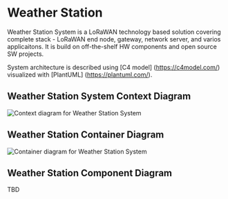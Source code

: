 # Weather Station
Weather Station System is a LoRaWAN technology based solution covering complete stack - LoRaWAN end node, gateway, network server, and varios applicaitons.
It is build on off-the-shelf HW components and open source SW projects.

System architecture is described using [C4 model] (https://c4model.com/) visualized with [PlantUML] (https://plantuml.com/).

## Weather Station System Context Diagram
![Context diagram for Weather Station System](https://www.plantuml.com/plantuml/png/XPBHJXiz48NlzodEZ_HBGGhqXikg0eKKa5AAI6WkLnFl96lXzKJsE25zg3v4dwpU3Kb0QkZDhZmpvtp78rz6fQ2fSSL_rXkNAWO-3ou-3IxAWNWbwpcSBtF_Ir6eLSVObr5PMWHgC9U0APFMkJPMKYiUuqrKRehYWKCKtqkHGnzFtVVa2kqHCaUM755YNGjgYY1ZE4QeG3mZane935ekdJMaukF9QL5iDRtO_JBXxvud7NiaZpIzkeUogRquMMmmeyWLehZKJHjPSR1-0IFDqh4oef9vnXc6leANYlku8UKrRVguPrrBUCQOGrQ1yiGiMLUTMRzFQT_5B8SlsjEQIwqp99P-wr3kqqzgngJjxSpRu3TEPkHWn3cQISYcAyQTLmvP3vbl5H5iP6i4hKbX0fDon2iazb7noffS8N-uSaIAMRtRpUzVEUsRiDRFNNgfIEaGygwhNUTQc-vhScw3XZmjk89naYfaLQ2e8HbDWQ62g1Au0wziJEJipros3IDoi1pH4jezFR9xVJ5xt5Fas89k9vE7SPuvZ1pVv4UgmvMEJxVZvMZ_gZu2JOFLtGNUyyh7lS61-KzXCRxzFYr7mvlX_NNlj9YBA0TKWTOUQwir7XnvVVesmkeS_wyuH2k-TzhjTd1nzgQRZpzsxUAIVPKQzmS0)

## Weather Station Container Diagram
![Container diagram for Weather Station System](https://www.plantuml.com/plantuml/png/hLJDRXj73BxlKx062aY0abnyB8guYlC3EAfXoJNGouBQeQH1PeSBSbQAMlIL-X1ziixiZwHkBA49Sf4m77u_77BvMWDAg4kN_M1zuMf3yDFq-jNqEf-o3sWzoSzP5cnm18S868jhmH9MBF1463OnDWyOB7kOxpLGcMNt9Cf-L2l911wRtwiRI4VW5KJ86IJiDWmRLC2Y85K83Em9MA1a8S2gShR0m5wlnbdMOl9VkFO6PJ_IvXobdYU_6iEV6G0SQnbfcv1xDlGCRXR3Lp4-dVnErMOlapj-mAURMOhTUjFSWw6jBGY2eDVI1eLTnrAIAgv9OxqO08L0g22x9GFBFQ1piCP0Ezn7Y0qRwq7GM8P8jAQhyS1goLP3BTHx_TYTlz5aJ_UTNKQ1ufFrwzxbeZj_eqlh3REyuZgaV-ZPlxFfBlTa0DwraSRmnaer3r7ur7ANqEglM7OeHaziSJFadiAEvHCeoPRa2ztkEc-lJ-Hd7MxUuiwwcFs7FqdwevbuwWtrVh2gX2kn68xVKfhpti0IbGomRvB9cnTTGz0OYKnV5B2ihJEvzNaaU-RpkQcgvFA1JEhkv5Z3IJGc7NqOAcHV1OKAzuxHWC60B-6vLAk0JXdgv3Wm5EnNTfq6UZ1DqVHVXrLn-pcCeiKyZSHQyxu1XyMns10iqbtVWgRNZfVeee9pk6I9-bk23pwGH3pmgaKeKC4jKJiLXH06KkX4TD8PKi3eKDdLgH25MfDUrzL__ev-JynQltBrv_GCHvCVcjYR64lktjRExQ54ZsioK3Yk3KIKe0QfYr1BqtqDBDG8RwtMwEmVCMnBIgstf90Kqafz8DTjxK5l7vKqoRrVBExdCVEOUE4zBw2EXPtFJkdvms197p_MnRcDcpYwzsmryxl3-hp0qgUSftayxBSBD6jYnzsKNc0wG8TRuF_MrV4CuOE-lUtNGNhgGIk6w4lD_7ggOOSlKcJpzxy-vNUtxsvdRqRZRCKSIC08xdopmU7UeG-F7-zW-n9-ZFngsO_6pKHFhr-StCRZR_rrzfgygKltBm00)

## Weather Station Component Diagram
TBD
